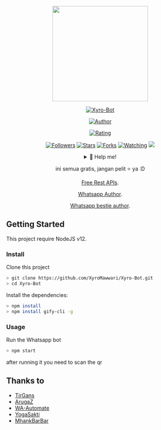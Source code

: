 <p align="center">
<p align="center">
<img src="https://media.giphy.com/media/kdFxbG69raaPw142Vl/source.gif" width="256" height="256">
</p>
<p align="center">
<a href="#"><img title="Xyro-Bot" src="https://img.shields.io/badge/Xyro Bot-green?colorA=%23ff0000&colorB=%23017e40&style=for-the-badge"></a>
</p>
<p align="center">
<a href="https://github.com/XyroMawwari"><img title="Author" src="https://img.shields.io/badge/AUTHOR-XyroMawwari-orange.svg?style=for-the-badge&logo=github"></a>
</p>
<p align="center">
<a href="https://www.codefactor.io/repository/github/XyroMawwari/Xyro-Bot/overview/master"><img title="Rating" src="https://www.codefactor.io/repository/github/XyroMawwari/Xyro-Bot/badge/master"></a>
</p>
<p align="center">
<a href="https://github.com/XyroMawwari/followers"><img title="Followers" src="https://img.shields.io/github/followers/XyroMawwari?color=blue&style=flat-square"></a>
<a href="https://github.com/XyroMawwari/Xyro-Bot/stargazers/"><img title="Stars" src="https://img.shields.io/github/stars/XyroMawwari/Xyro-Bot?color=red&style=flat-square"></a>
<a href="https://github.com/XyroMawwari/Xyro-Bot/network/members"><img title="Forks" src="https://img.shields.io/github/forks/XyroMawwari/Xyro-Bot?color=red&style=flat-square"></a>
<a href="https://github.com/XyroMawwari/Xyro-Bot/watchers"><img title="Watching" src="https://img.shields.io/github/watchers/XyroMawwari/Xyro-Bot?label=Watchers&color=blue&style=flat-square"></a>
<a href="https://hits.seeyoufarm.com"><img src="https://hits.seeyoufarm.com/api/count/incr/badge.svg?url=https%3A%2F%2Fgithub.com%2FXyroMawwari%2FXyro-Bot&count_bg=%2379C83D&title_bg=%23555555&icon=probot.svg&icon_color=%2300FF6D&title=hits&edge_flat=false"/></a>
</p>
<div align="center">
<details>
 <summary>🥟 Help me!</summary>
 
 [Pulsa](Pulsa : 08876729780)
 
</details>

ini semua gratis, jangan pelit ⭐️ ya :D
<p align="center"><a href="https://arugaz.herokuapp.com/" target="_blank">Free Rest APIs</a>.</p>
<p align="center"><a href="https://wa.me/628876729780?text=Hay%Xyro" target="_blank">Whatsapp Author</a>.</p>
<p align="center"><a href="https://wa.me/6282134580805?text=Hay%Tierkun" target="_blank">Whatsapp bestie author</a>.</p>
</div>

## Getting Started

This project require NodeJS v12.

### Install
Clone this project

```bash
> git clone https://github.com/XyroMawwari/Xyro-Bot.git
> cd Xyro-Bot
```

Install the dependencies:

```bash
> npm install 
> npm install gify-cli -g
```

### Usage
Run the Whatsapp bot

```bash
> npm start
```

after running it you need to scan the qr

## Thanks to
- [TirGans](https://github.com/TierGans/NATHAN-BOT)
- [ArugaZ](https://github.com/ArugaZ/whatsapp-bot)
- [WA-Automate](https://github.com/open-wa/wa-automate-nodejs)
- [YogaSakti](https://github.com/YogaSakti/imageToSticker)
- [MhankBarBar](https://github.com/MhankBarBar/whatsapp-bot)

